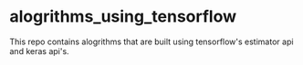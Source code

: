 # alogrithms_using_tensorflow
This repo contains alogrithms that are built using tensorflow's estimator api and keras api's. 
